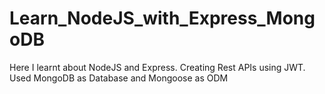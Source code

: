 # Learn_NodeJS_with_Express_MongoDB
Here I learnt about NodeJS and Express. Creating Rest APIs using JWT. Used MongoDB as Database and Mongoose as ODM
